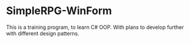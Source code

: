 # SimpleRPG-WinForm
This is a training program, to learn C# OOP. With plans to develop further with different design patterns. 
